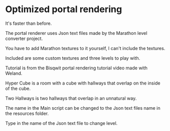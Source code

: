 # Optimized portal rendering

It's faster than before.

The portal renderer uses Json text files made by the Marathon level converter project.

You have to add Marathon textures to it yourself, I can't include the textures.

Included are some custom textures and three levels to play with.

Tutorial is from the Bisqwit portal rendering tutorial video made with Weland.

Hyper Cube is a room with a cube with hallways that overlap on the inside of the cube.

Two Hallways is two hallways that overlap in an unnatural way.

The name in the Main script can be changed to the Json text files name in the resources folder.

Type in the name of the Json text file to change level.
